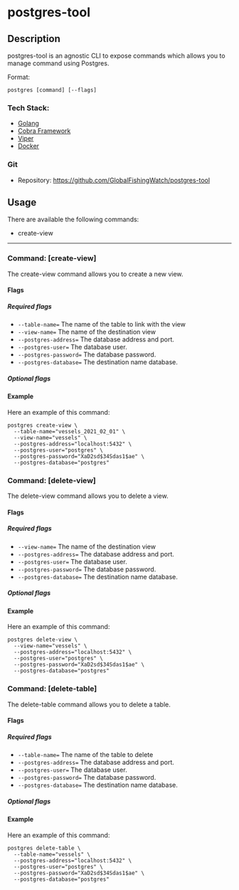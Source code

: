 # postgres-tool

## Description

postgres-tool is an agnostic CLI to expose commands which allows you to manage command using Postgres.

Format:
```
postgres [command] [--flags]
```

### Tech Stack:
* [Golang](https://golang.org/doc/)
* [Cobra Framework](https://github.com/spf13/cobra#working-with-flags)
* [Viper](https://github.com/spf13/viper)
* [Docker](https://docs.docker.com/)

### Git
* Repository:
  https://github.com/GlobalFishingWatch/postgres-tool

## Usage

There are available the following commands:
* create-view

---

### Command: [create-view]

The create-view command allows you to create a new view.

#### Flags
##### Required flags
- `--table-name=` The name of the table to link with the view
- `--view-name=` The name of the destination view
- `--postgres-address=` The database address and port.
- `--postgres-user=` The database user.
- `--postgres-password=` The database password.
- `--postgres-database=` The destination name database.

##### Optional flags

#### Example
Here an example of this command:
```
postgres create-view \
  --table-name="vessels_2021_02_01" \
  --view-name="vessels" \
  --postgres-address="localhost:5432" \
  --postgres-user="postgres" \
  --postgres-password="XaD2sd$34Sdas1$ae" \
  --postgres-database="postgres" 
```


### Command: [delete-view]

The delete-view command allows you to delete a view.

#### Flags
##### Required flags
- `--view-name=` The name of the destination view
- `--postgres-address=` The database address and port.
- `--postgres-user=` The database user.
- `--postgres-password=` The database password.
- `--postgres-database=` The destination name database.

##### Optional flags

#### Example
Here an example of this command:
```
postgres delete-view \
  --view-name="vessels" \
  --postgres-address="localhost:5432" \
  --postgres-user="postgres" \
  --postgres-password="XaD2sd$34Sdas1$ae" \
  --postgres-database="postgres" 
```

### Command: [delete-table]

The delete-table command allows you to delete a table.

#### Flags
##### Required flags
- `--table-name=` The name of the table to delete
- `--postgres-address=` The database address and port.
- `--postgres-user=` The database user.
- `--postgres-password=` The database password.
- `--postgres-database=` The destination name database.

##### Optional flags

#### Example
Here an example of this command:
```
postgres delete-table \
  --table-name="vessels" \
  --postgres-address="localhost:5432" \
  --postgres-user="postgres" \
  --postgres-password="XaD2sd$34Sdas1$ae" \
  --postgres-database="postgres" 
```
